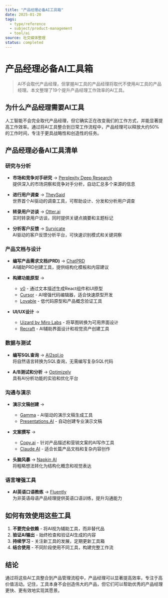 ```yaml
---
title: "产品经理必备AI工具箱"
date: 2025-01-20
tags: 
  - type/reference
  - subject/product-management
  - tool/ai
source: 社交媒体整理
status: completed
---
```


# 产品经理必备AI工具箱

> AI不会取代产品经理，但掌握AI工具的产品经理将取代不使用AI工具的产品经理。本文整理了19个提升产品经理工作效率的AI工具。

## 为什么产品经理需要AI工具

人工智能不会完全取代产品经理，但它确实正在改变我们的工作方式，并能显著提高工作效率。通过将AI工具整合到日常工作流程中，产品经理可以释放大约50%的工作时间，专注于更具战略性和创造性的任务。

## 产品经理必备AI工具清单

### 研究与分析

- **市场和竞争对手研究** → [Perplexity Deep Research](https://www.perplexity.ai/)  
  提供深入的市场洞察和竞争对手分析，自动汇总多个来源的信息

- **进行用户调查** → [TheySaid](https://www.theysaid.ai/)  
  世界首个AI驱动的调查工具，可帮助设计、分发和分析用户调查

- **转录用户访谈** → [Otter.ai](https://otter.ai/)  
  实时转录用户访谈，同时提供关键点摘要和主题标记

- **分析客户反馈** → [Survicate](https://survicate.com/)  
  AI驱动的客户反馈分析平台，可快速识别模式和关键洞察

### 产品文档与设计

- **编写产品需求文档(PRD)** → [ChatPRD](https://www.chatprd.com/)  
  AI辅助PRD创建工具，提供结构化模板和内容建议

- **构建功能原型** → 
  - [v0](https://v0.dev/) - 通过文本描述生成React组件和UI原型
  - [Cursor](https://www.cursor.sh/) - AI增强代码编辑器，适合快速原型开发
  - [Lovable](https://lovable.ai/) - 低代码原型和产品概念验证工具

- **UI/UX设计** → 
  - [Uizard by Miro Labs](https://uizard.io/) - 将草图转换为可用界面设计
  - [Recraft](https://www.recraft.ai/) - AI辅助界面设计和视觉资产创建工具

### 数据与测试

- **编写SQL查询** → [AI2sql.io](https://www.ai2sql.io/)  
  将自然语言转换为SQL查询，无需编写复杂SQL代码

- **A/B测试和分析** → [Optimizely](https://www.optimizely.com/)  
  具有AI分析功能的实验和优化平台

### 沟通与演示

- **演示文稿创建** → 
  - [Gamma](https://gamma.app/) - AI驱动的演示文稿生成工具
  - [Presentations.AI](https://presentations.ai/) - 自动创建专业演示文稿

- **文案撰写** → 
  - [Copy.ai](https://www.copy.ai/) - 针对产品描述和营销文案的AI写作工具
  - [Claude AI](https://www.anthropic.com/claude) - 适合长篇产品文档和复杂内容创作

- **头脑风暴** → [Napkin AI](https://www.napkin.ai/)  
  将粗略想法转化为结构化概念和视觉表达

### 语言增强工具

- **AI英语口语教练** → [Fluently](https://getfluently.app/)  
  为非英语母语产品经理提供英语口语训练，提升沟通能力

## 如何有效使用这些工具

1. **不要完全依赖** - 将AI视为辅助工具，而非替代品
2. **验证AI输出** - 始终检查和验证AI生成的内容
3. **持续学习** - 关注新工具的发展，定期更新工具箱
4. **结合使用** - 不同阶段使用不同工具，构建完整工作流

## 结论

通过将这些AI工具整合到产品管理流程中，产品经理可以显著提高效率，专注于高价值活动。记住，工具本身不会创造伟大的产品，但它们可以帮助优秀的产品经理更快、更有效地实现其愿景。 